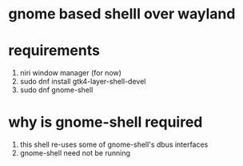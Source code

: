 # gnome based shelll over wayland

# requirements
1. niri window manager (for now)
2. sudo dnf install gtk4-layer-shell-devel
3. sudo dnf gnome-shell

# why is gnome-shell required
1. this shell re-uses some of gnome-shell's dbus interfaces
2. gnome-shell need not be running

